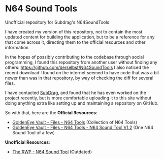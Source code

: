 # N64 Sound Tools
Unofficial repository for Subdrag's N64SoundTools

I have created my version of this repository, not to contain the most updated content for building the application, but to be a reference for any that come across it, directing them to the official resources and other information.

In the hopes of possibly contributing to the codebase through social programming, I found this repository from another user without finding any others: https://github.com/derselbst/N64SoundTools
I also noticed the recent download I found on the internet seemed to have code that was a bit newer than was in that repository, by way of checking the diff for several files.

I have contacted [SubDrag](https://github.com/SubDrag), and found that he has even worked on the project recently, but is more comfortable uploading it to this site without doing anything extra like setting up and maintaining a repository on GitHub.

So with that, here are the
**Official Resources**:
 * [GoldenEye Vault - Files - N64 Tools](http://www.goldeneyevault.com/files.php?mode=11) (Collection of N64 Tools)
 * [GoldenEye Vault - Files - N64 Tools - N64 Sound Tool V1.2](http://www.goldeneyevault.com/viewfile.php?id=212) (One N64 Sound Tool of a few)
 
**Unofficial Resources**:
  * [The RWP - N64 Sound Tool](http://www.therwp.com/project/n64-sound-tool) (Outdated)